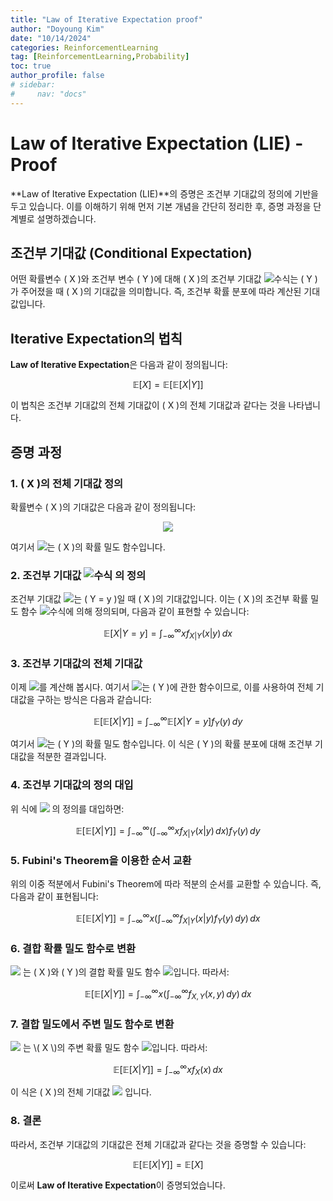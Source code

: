 ```yaml
---
title: "Law of Iterative Expectation proof"
author: "Doyoung Kim"
date: "10/14/2024"
categories: ReinforcementLearning
tag: [ReinforcementLearning,Probability] 
toc: true
author_profile: false
# sidebar:
#     nav: "docs"
---
```

# Law of Iterative Expectation (LIE) - Proof

**Law of Iterative Expectation (LIE)**의 증명은 조건부 기대값의 정의에 기반을 두고 있습니다. 이를 이해하기 위해 먼저 기본 개념을 간단히 정리한 후, 증명 과정을 단계별로 설명하겠습니다.

<!-- ## 조건부 기대값 (Conditional Expectation)
어떤 확률변수 \( X \)와 조건부 변수 \( Y \)에 대해 \( X \)의 조건부 기대값 \(\mathbb{E}[X | Y]\)는 \( Y \)가 주어졌을 때 \( X \)의 기대값을 의미합니다. 즉, 조건부 확률 분포에 따라 계산된 기대값입니다. -->

## 조건부 기대값 (Conditional Expectation)
어떤 확률변수 \( X \)와 조건부 변수 \( Y \)에 대해 \( X \)의 조건부 기대값 ![수식](https://latex.codecogs.com/png.latex?\mathbb{E}[X|Y])는 \( Y \)가 주어졌을 때 \( X \)의 기대값을 의미합니다. 즉, 조건부 확률 분포에 따라 계산된 기대값입니다.

## Iterative Expectation의 법칙
**Law of Iterative Expectation**은 다음과 같이 정의됩니다:

$$
\mathbb{E}[X] = \mathbb{E}[\mathbb{E}[X | Y]]
$$

이 법칙은 조건부 기대값의 전체 기대값이 \( X \)의 전체 기대값과 같다는 것을 나타냅니다.

## 증명 과정

### 1. \( X \)의 전체 기대값 정의
확률변수 \( X \)의 기대값은 다음과 같이 정의됩니다:

<!-- $$
\mathbb{E}[X] = \int_{-\infty}^{\infty} x f_X(x) \, dx
$$ -->
<p align="center">
  <img src="https://latex.codecogs.com/svg.image?\mathbb{E}[X]=\int_{-\infty}^{\infty}x%20f_X(x)\,dx" />
</p>

여기서 ![](https://latex.codecogs.com/svg.image?f_X(x))는 \( X \)의 확률 밀도 함수입니다.

### 2. 조건부 기대값 ![수식](https://latex.codecogs.com/png.latex?\mathbb{E}[X|Y]) 의 정의
조건부 기대값 ![](https://latex.codecogs.com/svg.image?\mathbb{E}[X|Y=y])는 \( Y = y \)일 때 \( X \)의 기대값입니다. 이는 \( X \)의 조건부 확률 밀도 함수 ![수식](https://latex.codecogs.com/svg.image?f_{X|Y}(x\mid%20y))에 의해 정의되며, 다음과 같이 표현할 수 있습니다:

$$
\mathbb{E}[X | Y = y] = \int_{-\infty}^{\infty} x f_{X|Y}(x | y) \, dx
$$

### 3. 조건부 기대값의 전체 기대값
이제 ![](https://latex.codecogs.com/svg.image?\mathbb{E}[\mathbb{E}[X|Y]])를 계산해 봅시다. 여기서 ![](https://latex.codecogs.com/svg.image?\mathbb{E}[X|Y])는 \( Y \)에 관한 함수이므로, 이를 사용하여 전체 기대값을 구하는 방식은 다음과 같습니다:

$$
\mathbb{E}[\mathbb{E}[X | Y]] = \int_{-\infty}^{\infty} \mathbb{E}[X | Y = y] f_Y(y) \, dy
$$

여기서 ![](https://latex.codecogs.com/svg.image?f_Y(y))는 \( Y \)의 확률 밀도 함수입니다. 이 식은 \( Y \)의 확률 분포에 대해 조건부 기대값을 적분한 결과입니다.

### 4. 조건부 기대값의 정의 대입
위 식에 ![](https://latex.codecogs.com/svg.image?\mathbb{E}[X|Y=y]) 의 정의를 대입하면:

$$
\mathbb{E}[\mathbb{E}[X | Y]] = \int_{-\infty}^{\infty} \left( \int_{-\infty}^{\infty} x f_{X|Y}(x | y) \, dx \right) f_Y(y) \, dy
$$

### 5. Fubini's Theorem을 이용한 순서 교환
위의 이중 적분에서 Fubini's Theorem에 따라 적분의 순서를 교환할 수 있습니다. 즉, 다음과 같이 표현됩니다:

$$
\mathbb{E}[\mathbb{E}[X | Y]] = \int_{-\infty}^{\infty} x \left( \int_{-\infty}^{\infty} f_{X|Y}(x | y) f_Y(y) \, dy \right) \, dx
$$

### 6. 결합 확률 밀도 함수로 변환
![](https://latex.codecogs.com/svg.image?f_{X|Y}(x|y)*f_Y(y)) 는 \( X \)와 \( Y \)의 결합 확률 밀도 함수 ![](https://latex.codecogs.com/svg.image?f_{X,Y}(x,y))입니다. 따라서:

$$
\mathbb{E}[\mathbb{E}[X | Y]] = \int_{-\infty}^{\infty} x \left( \int_{-\infty}^{\infty} f_{X,Y}(x, y) \, dy \right) \, dx
$$

### 7. 결합 밀도에서 주변 밀도 함수로 변환
![](https://latex.codecogs.com/svg.image?\int_{-\infty}^{\infty}f_{X,Y}(x,y),dy) 는 \( X \)의 주변 확률 밀도 함수 ![](https://latex.codecogs.com/svg.image?f_X(x))입니다. 따라서:

$$
\mathbb{E}[\mathbb{E}[X | Y]] = \int_{-\infty}^{\infty} x f_X(x) \, dx
$$

이 식은 \( X \)의 전체 기대값 ![](https://latex.codecogs.com/svg.image?\mathbb{E}[X]) 입니다.

### 8. 결론
따라서, 조건부 기대값의 기대값은 전체 기대값과 같다는 것을 증명할 수 있습니다:

$$
\mathbb{E}[\mathbb{E}[X | Y]] = \mathbb{E}[X]
$$

이로써 **Law of Iterative Expectation**이 증명되었습니다.

